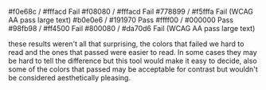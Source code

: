#f0e68c / #fffacd Fail
#f08080 / #fffacd Fail
#778899 / #f5fffa Fail (WCAG AA pass large text)
#b0e0e6 / #191970 Pass
#ffff00 / #000000 Pass
#98fb98 / #ff4500 Fail
#800080 / #da70d6 Fail (WCAG AA pass large text)

these results weren't all that surprising, the colors that failed we hard to read and the ones that passed were easier to read. In some cases they may be hard to tell the difference but this tool would make it easy to decide, also some of the colors that passed may be acceptable for contrast but wouldn't be considered aesthetically pleasing.
